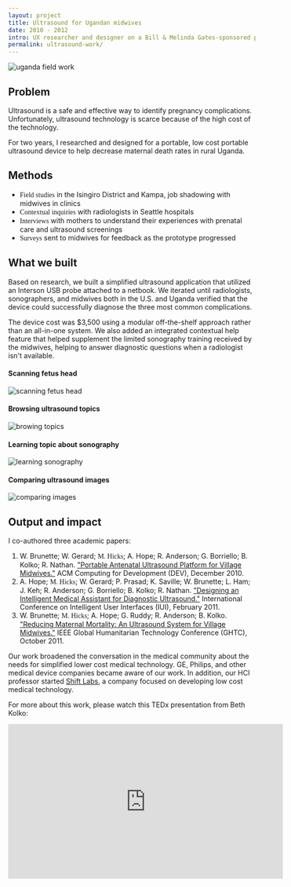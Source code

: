 ```yaml
---
layout: project
title: Ultrasound for Ugandan midwives
date: 2010 - 2012
intro: UX researcher and designer on a Bill & Melinda Gates-sponsored project focused on building a low-cost ultrasound device for midwives in developing regions, specifically for women working in rural environments.
permalink: ultrasound-work/
---
```



<div class="page-content-alternative">
  <div class="wrapper">
    <div class="grid-display">
      <div class="row projectBody">
       <div class="col-2">
       </div>
       <div class="col-8">
<!--         <p>Based on research and resource constraints, we built a simplified ultrasound application that utilized an Interson USB probe attached to a netbook. The most basic interactions were prioritized first, such as filling in the patient record and performing a simple scan. We iterated until radiologists, sonographers, and midwives both in the U.S. and Uganda verified that the device could successfully diagnose the three most common complications.</p>
        <p>We were able to get the cost of the device to $3,500 using a modular off-the-shelf approach rather than an all-in-one system. We also added an integrated contextual help feature that helped supplement the limited sonography training received by the midwives, helping to answer diagnostic questions when a radiologist isn't available.</p> -->
        <img src="../assets/images/midwife2.jpg" alt="uganda field work">
        <h2 class="projectTitle spacingDeliverables">Problem</h2>
        <p>Ultrasound is a safe and effective way to identify pregnancy complications. Unfortunately, ultrasound technology is scarce because of the high cost of the technology.</p>
<p>For two years, I researched and designed for a portable, low cost portable ultrasound device to help decrease maternal death rates in rural Uganda.</p>
      </div>
    </div>
  
  </div>

</div>
</div>



<div class="page-content">
  <div class="wrapper">
    <div class="grid-display">
      <div class="row projectBody">
       <div class="col-2">
       </div>
       <div class="col-8">
        <h2 class="projectTitle">Methods</h2>
<!--         <p>After working with stakeholders on the research objectives, I decided to utilize semi-structured interviews with the following sample groups to meet the research objectives:</p> -->
        <ul>
          <li>
        <span style="font-family:GT-Walsheim-Medium">Field studies</span> in the Isingiro District and Kampa, job shadowing with midwives in clinics</li>
        <li class="objectiveResearchList"><span style="font-family:GT-Walsheim-Medium">Contextual inquiries</span> with radiologists in Seattle hospitals</li>
        <li class="objectiveResearchList"><span style="font-family:GT-Walsheim-Medium">Interviews</span> with mothers to understand their experiences with prenatal care and ultrasound screenings</li>
        <li class="objectiveResearchList"><span style="font-family:GT-Walsheim-Medium">Surveys</span> sent to midwives for feedback as the prototype progressed</li>
      </ul>
      </div>
    </div>
  </div>

</div>
</div>
<div class="page-content-alternative">
  <div class="wrapper">
    <div class="grid-display">
      <div class="row projectBody">
       <div class="col-2">
       </div>
       <div class="col-8">
        <h2 class="projectTitle spacingDeliverables">What we built</h2>
        <p>Based on research, we built a simplified ultrasound application that utilized an Interson USB probe attached to a netbook. We iterated until radiologists, sonographers, and midwives both in the U.S. and Uganda verified that the device could successfully diagnose the three most common complications.</p>
        <p>The device cost was $3,500 using a modular off-the-shelf approach rather than an all-in-one system. We also added an integrated contextual help feature that helped supplement the limited sonography training received by the midwives, helping to answer diagnostic questions when a radiologist isn't available.</p>
        <h4 class="projectImage">Scanning fetus head</h4>
        <img src="../assets/images/ultrasound11.png" alt="scanning fetus head">
        <h4 class="projectImage">Browsing ultrasound topics</h4>
        <img src="../assets/images/ultrasound2.png" alt="browing topics">
        <h4 class="projectImage">Learning topic about sonography</h4>
        <img src="../assets/images/ultrasound12.png" alt="learning sonography">
        <h4 class="projectImage">Comparing ultrasound images</h4>
        <img src="../assets/images/ultrasound13.png" alt="comparing images">
      </div>
    </div>
  
  </div>

</div>
</div>





<div class="page-content">

  <div class="wrapper">
    <div class="grid-display">
      <div class="row">
       <div class="col-2">
       </div>
       <div class="col-8">
       <h2 class="projectTitle">Output and impact</h2>
        <p>
        I co-authored three academic papers:</p>
        <ol>
          <li class="objectiveResearchList">W. Brunette; W. Gerard; <span style="font-family:GT-Walsheim-Medium">M. Hicks</span>; A. Hope; R. Anderson; G. Borriello; B. Kolko; R. Nathan. <a href="../assets/papers/Ultrasound-Dev2010.pdf">"Portable Antenatal Ultrasound Platform for Village Midwives."</a> ACM Computing for Development (DEV), December 2010.</li>
          <li class="objectiveResearchList">A. Hope; <span style="font-family:GT-Walsheim-Medium">M. Hicks</span>; W. Gerard; P. Prasad; K. Saville; W. Brunette; L. Ham; J. Keh; R. Anderson; G. Borriello; B. Kolko; R. Nathan. <a href="../assets/papers/UltrasoundAssistantIUI4DR.pdf">"Designing an Intelligent Medical Assistant for Diagnostic Ultrasound."</a>  International Conference on Intelligent User Interfaces (IUI), February 2011.</li>
          <li class="objectiveResearchList">W. Brunette; <span style="font-family:GT-Walsheim-Medium">M. Hicks</span>; A. Hope; G. Ruddy; R. Anderson; B. Kolko. <a href="../assets/papers/IEEEGHTCUltrasound2011.pdf">"Reducing Maternal Mortality: An Ultrasound System for Village Midwives."</a> IEEE Global Humanitarian Technology Conference (GHTC), October 2011.</li>
        </ol>
<p>
         Our work broadened the conversation in the medical community about the needs for simplified lower cost medical technology. GE, Philips, and other medical device companies became aware of our work. In addition, our HCI professor started <a href="http://www.shiftlabs.com/">Shift Labs</a>, a company focused on developing low cost medical technology.</p>
        <p>For more about this work, please watch this TEDx presentation from Beth Kolko:</p>
      </div>
    </div>
 <div class="col-12">
  <div class="embed-container"><iframe width="560" height="315" src="https://www.youtube.com/embed/1HqZXMXrJsg" frameborder="0" allow="accelerometer; autoplay; encrypted-media; gyroscope; picture-in-picture" allowfullscreen></iframe></div></div>
  </div>

</div>
</div>


